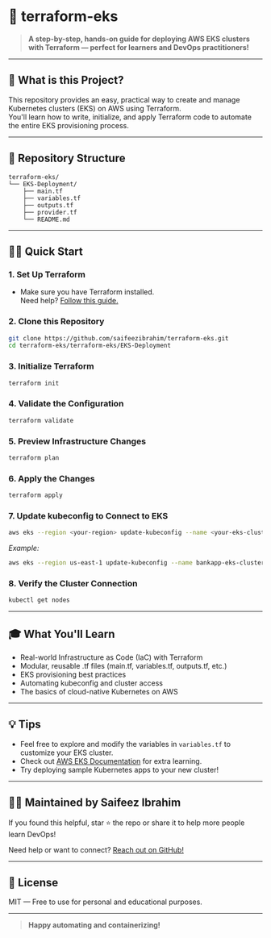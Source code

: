 # 🚀 terraform-eks

> **A step-by-step, hands-on guide for deploying AWS EKS clusters with Terraform — perfect for learners and DevOps practitioners!**

---

## 🌟 What is this Project?

This repository provides an easy, practical way to create and manage Kubernetes clusters (EKS) on AWS using Terraform.  
You'll learn how to write, initialize, and apply Terraform code to automate the entire EKS provisioning process.

---

## 📂 Repository Structure

```plaintext
terraform-eks/
└── EKS-Deployment/
    ├── main.tf
    ├── variables.tf
    ├── outputs.tf
    ├── provider.tf
    └── README.md
```

---

## 🧑‍💻 Quick Start

### 1. **Set Up Terraform**

- Make sure you have Terraform installed.  
  Need help? [Follow this guide.](https://github.com/saifeezibrahim/DevOps-Tools-Installations/blob/main/DevOps-Tools-Installations-main/Terraform/terraform.sh)

### 2. **Clone this Repository**

```bash
git clone https://github.com/saifeezibrahim/terraform-eks.git
cd terraform-eks/terraform-eks/EKS-Deployment
```

### 3. **Initialize Terraform**

```bash
terraform init
```

### 4. **Validate the Configuration**

```bash
terraform validate
```

### 5. **Preview Infrastructure Changes**

```bash
terraform plan
```

### 6. **Apply the Changes**

```bash
terraform apply
```

### 7. **Update kubeconfig to Connect to EKS**

```bash
aws eks --region <your-region> update-kubeconfig --name <your-eks-cluster-name>
```
_Example:_
```bash
aws eks --region us-east-1 update-kubeconfig --name bankapp-eks-cluster
```

### 8. **Verify the Cluster Connection**

```bash
kubectl get nodes
```

---

## 🎓 What You'll Learn

- Real-world Infrastructure as Code (IaC) with Terraform
- Modular, reusable .tf files (main.tf, variables.tf, outputs.tf, etc.)
- EKS provisioning best practices
- Automating kubeconfig and cluster access
- The basics of cloud-native Kubernetes on AWS

---

## 💡 Tips

- Feel free to explore and modify the variables in `variables.tf` to customize your EKS cluster.
- Check out [AWS EKS Documentation](https://docs.aws.amazon.com/eks/latest/userguide/what-is-eks.html) for extra learning.
- Try deploying sample Kubernetes apps to your new cluster!

---

## 🙋‍♂️ Maintained by Saifeez Ibrahim

If you found this helpful, star ⭐ the repo or share it to help more people learn DevOps!

Need help or want to connect? [Reach out on GitHub!](https://github.com/saifeezibrahim)

---

## 📄 License

MIT — Free to use for personal and educational purposes.

---

> **Happy automating and containerizing!**
